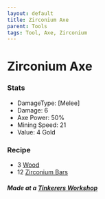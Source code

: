 ```yaml
---
layout: default
title: Zirconium Axe
parent: Tools
tags: Tool, Axe, Zirconium
---
```


# Zirconium Axe

### Stats
- DamageType: [Melee]
- Damage: 6
- Axe Power: 50%
- Mining Speed: 21
- Value: 4 Gold

### Recipe
- 3 [Wood](https://terraria.gamepedia.com/Wood)
- 12 [Zirconium Bars](https://ricklugtigheid.github.io/SupernovaMod/docs/items/materials/zirconium_bar)

##### Made at a [Tinkerers Workshop](https://terraria.fandom.com/wiki/Tinkerer%27s_Workshop)